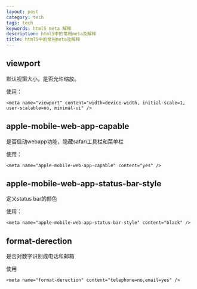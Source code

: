 ```yaml
---
layout: post
category: tech
tags: tech
keywords: html5 meta 解释
description: html5中的常用meta及解释
title: html5中的常用meta及解释
---
```


## viewport

默认视窗大小，是否允许缩放。

使用：

```
<meta name="viewport" content="width=device-width, initial-scale=1, user-scalable=no, minimal-ui" />
```

## apple-mobile-web-app-capable

是否启动webapp功能，隐藏safari工具栏和菜单栏

使用：

```
<meta name="apple-mobile-web-app-capable" content="yes" />
```

## apple-mobile-web-app-status-bar-style

定义status bar的颜色

使用：

```
<meta name="apple-mobile-web-app-status-bar-style" content="black" />
```

## format-derection

是否对数字识别成电话和邮箱

使用

```
<meta name="format-derection" content="telephone=no,email=yes" />
```
